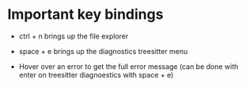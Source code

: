 # Important key bindings

- ctrl + n brings up the file explorer 

- space + e brings up the diagnostics treesitter menu

- Hover over an error to get the full error message (can be done with enter on treesitter diagnoestics with space + e)
